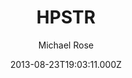 ---
title: HPSTR
github: https://github.com/mmistakes/jekyll-theme-hpstr
demo: https://mmistakes.github.io/jekyll-theme-hpstr/
author: Michael Rose
thumbnail: themes/jekyll-hpstr.jpg
ssg:
  - Jekyll
cms:
  - No Cms
date: 2013-08-23T19:03:11.000Z
description: A Jekyll theme with some tumble-log tendencies.
stale: true
disabled: false
disabled_reason: null
---